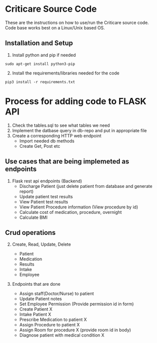 # Criticare Source Code
These are the instructions on how to use/run the Criticare source code. Code base works best on a Linux/Unix based OS. 


## Installation and Setup
1. Install python and pip if needed
```
sudo apt-get install python3-pip
```

2. Install the requirements/libraries needed for the code
```
pip3 install -r requirements.txt
```

# Process for adding code to FLASK API
1. Check the tables.sql to see what tables we need
2. Implement the datbase query in db-repo and put in appropriate file
3. Create a corresponding HTTP web endpoint 
	* Import needed db methods
	* Create Get, Post etc


## Use cases that are being implemeted as endpoints
1. Flask rest api endpoints (Backend)
	* Discharge Patient (just delete patient from database and generate report)
	* Update patient test results
	* View Patient test results
	* View Patient Procedure information (View procedure by id)
	* Calculate cost of medication, procedure, overnight
	* Calculate BMI

## Crud operations
2. Create, Read, Update, Delete
	* Patient
	* Medication
	* Results
	* Intake
	* Employee 


1. Endpoints that are done		
	* Assign staff(Doctor/Nurse) to patient
	* Update Patient notes
	* Set Employee Permission (Provide permission id in form)
	* Create Patient X
	* Intake Patient X
	* Prescribe Medication to patient X 
	* Assign Procedure to patient X
	* Assign Room for procedure X (provide room id in body)
	* Diagnose patient with medical condition X











